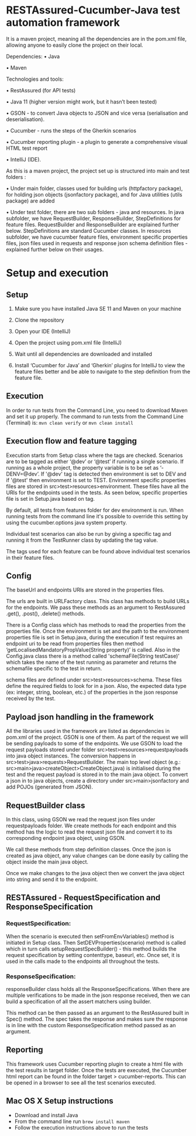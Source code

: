 # RESTAssured-Cucumber-Java test automation framework

It is a maven project, meaning all the dependencies are in the pom.xml file, allowing anyone to easily clone the project on their local.

Dependencies:
•	Java

•	Maven

Technologies and tools:

•	RestAssured (for API tests)

•	Java 11 (higher version might work, but it hasn’t been tested)

•	GSON - to convert Java objects to JSON and vice versa (serialisation and deserialisation).

•	Cucumber - runs the steps of the Gherkin scenarios

•	Cucumber reporting plugin - a plugin to generate a comprehensive visual HTML test report

•	IntelliJ (IDE).

As this is a maven project, the project set up is structured into main and test folders :

•	Under main folder, classes used for building urls (httpfactory package), for holding json objects (jsonfactory package), and for Java utilities (utils package) are added 

•	Under test folder, there are two sub folders - java and resources. In java subfolder, we have RequestBuilder, ResponseBuilder, StepDefinitions for feature files. 
    RequestBuilder and ResponseBuilder are explained further below. StepDefinitions are standard Cucumber classes. In resources subfolder, we have cucumber feature 
    files, environment specific properties files, json files used in requests and response json schema definition files - explained further below on their usages.

# Setup and execution

## Setup

1.	Make sure you have installed Java SE 11 and Maven on your machine
	
2.	Clone the repository
	
3.	Open your IDE (IntelliJ)
	
4.	Open the project using pom.xml file (IntelliJ)
	
5.	Wait until all dependencies are downloaded and installed

6.	Install ‘Cucumber for Java’ and ‘Gherkin’ plugins for IntelliJ to view the feature files better and be able to navigate to the step definition from the feature file.

## Execution

In order to run tests from the Command Line, you need to download Maven and set it up properly. 
The command to run tests from the Command Line (Terminal) is: `mvn clean verify` or `mvn clean install`

## Execution flow and feature tagging

Execution starts from Setup class where the tags are checked. Scenarios are to be tagged as either ‘@dev’ or ‘@test’ if running a single scenario.
If running as a whole project, the property variable is to be set as ‘-DENV=@dev’. If '@dev' tag is detected then environment is set to DEV and 
if '@test' then environment is set to TEST.
Environment specific properties files are stored in src>test>resources>environment.
These files have all the URIs for the endpoints used in the tests. As seen below, specific properties file is set in Setup.java based on tag.

By default, all tests from features folder for dev environment is run. When running tests from the command line it's possible to override this setting by using the cucumber.options java system property.

Individual test scenarios can also be run by giving a specific tag and running it from the TestRunner class by updating the tag value.

The tags used for each feature can be found above individual test scenarios in their feature files.

## Config

The baseUrl and endpoints URIs are stored in the properties files.

The urls are built in URLFactory class. This class has methods to build URLs for the endpoints. We pass these methods as an argument to RestAssured .get(), .post(), .delete() methods.

There is a Config class which has methods to read the properties from the properties file. Once the environment is set and the path to the environment properties file is set in Setup.java, during the execution if test requires 
an endpoint uri to be read from properties files then method ‘getLocalisedMandatoryPropValue(String property)’ is called. Also in the Config.java class there is a method called 'schemaFile(String testCase)’ which takes 
the name of the test running as parameter and returns the schemafile specific to the test in return.

schema files are defined under src>test>resources>schema. These files define the required fields to look for in a json. Also, the  expected data type (ex: integer, string, boolean, etc.) of the properties in the json response received by the test.

## Payload json handling in the framework

All the libraries used in the framework are listed as dependencies in pom.xml of the project. GSON is one of them.
As part of the request we will be sending payloads to some of the endpoints. We use GSON to load the request payloads stored under folder src>test>resources>requestpayloads into java object instances. The conversion happens in src>test>java>requests>RequestBuilder.
The main top level object (e.g.: src>main>java>createObject>CreateObject.java) is initialised during the test and the request payload is stored in to the main java object.
To convert a json in to java objects, create a directory under src>main>jsonfactory and add POJOs (generated from JSON).


## RequestBuilder class
In this class, using GSON we read the request json files under requestpayloads folder. We create methods for each endpoint and this method has the logic to read the request json file and convert it to its corresponding endpoint java object, using GSON.

We call these methods from step definition classes. Once the json is created as java object, any value changes can be done easily by calling the object inside the main java object.

Once we make changes to the java object then we convert the java object into string and send it to the endpoint.

## RESTAssured - RequestSpecification and ResponseSpecification

### RequestSpecification:

When the scenario is executed then setFromEnvVariables() method is initiated in Setup class. Then SetDEVProperties(scenario) method is called which in turn calls setupRequestSpecBuilder() - this method builds the request specification by setting contenttype, baseurl, etc.
Once set, it is used in the calls made to the endpoints all throughout the tests.

### ResponseSpecification:
responseBuilder class holds all the ResponseSpecifications. When there are multiple verifications to be made in the json response received, then we can build a specification of all the assert matchers using builder.

This method can be then passed as an argument to the RestAssured built in Spec() method. The spec takes the response and makes sure the response is in line with the custom ResponseSpecification method passed as an argument.

## Reporting

This framework uses Cucumber reporting plugin to create a html file with the test results in target folder.  Once the tests are executed, the Cucumber html report can be found in the folder target > cucumber-reports. This can be opened in a browser to see all the test scenarios executed.

## Mac OS X Setup instructions

* Download and install Java
* From the command line run `brew install maven`
* Follow the execution instructions above to run the tests



